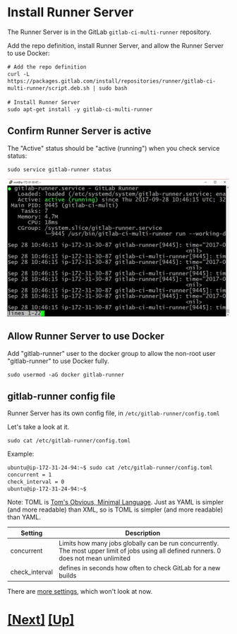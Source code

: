 # Install Runner Server


The Runner Server is in the GitLab `gitlab-ci-multi-runner` repository.

Add the repo definition, install Runner Server, and allow the Runner Server to use Docker:


```console
# Add the repo definition
curl -L https://packages.gitlab.com/install/repositories/runner/gitlab-ci-multi-runner/script.deb.sh | sudo bash

# Install Runner Server
sudo apt-get install -y gitlab-ci-multi-runner
```

## Confirm Runner Server is active

The "Active" status should be "active (running") when you check service status:


```console
sudo service gitlab-runner status
```


![runner service is active](img/runner_service_active.png)

## Allow Runner Server to use Docker

Add "gitlab-runner" user to the docker group to allow
the non-root user "gitlab-runner" to use Docker fully.

```console 
sudo usermod -aG docker gitlab-runner

```
## gitlab-runner config file

Runner Server has its own config file, in `/etc/gitlab-runner/config.toml`

Let's take a look at it.


```console
sudo cat /etc/gitlab-runner/config.toml
```

Example:

```shell_session
ubuntu@ip-172-31-24-94:~$ sudo cat /etc/gitlab-runner/config.toml
concurrent = 1
check_interval = 0
ubuntu@ip-172-31-24-94:~$
```

Note: TOML is [Tom's Obvious, Minimal Language](https://github.com/toml-lang/toml). 
Just as YAML is simpler (and more readable) than XML, so is TOML is simpler 
(and more readable) than YAML.

| Setting | Description |
|---------|-------------|
| concurrent | Limits how many jobs globally can be run concurrently. The most upper limit of jobs using all defined runners. 0 does not mean unlimited |
| check_interval | defines in seconds how often to check GitLab for a new builds |

There are [more settings](https://gitlab.com/gitlab-org/gitlab-ci-multi-runner/blob/master/docs/configuration/advanced-configuration.md), which won't look at now.

# [[Next]](21-install-build-and-test-tools.md) [[Up]](README.md)
